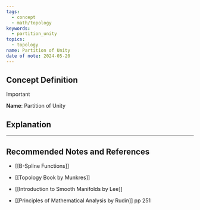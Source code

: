```yaml
---
tags:
  - concept
  - math/topology
keywords:
  - partition_unity
topics:
  - topology
name: Partition of Unity
date of note: 2024-05-20
---
```


## Concept Definition

>[!important]
>**Name**: Partition of Unity



## Explanation





-----------
##  Recommended Notes and References

- [[B-Spline Functions]]


- [[Topology Book by Munkres]]
- [[Introduction to Smooth Manifolds by Lee]]
- [[Principles of Mathematical Analysis by Rudin]] pp 251